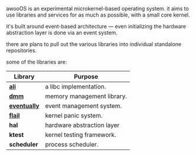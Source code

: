 ---
---

awooOS is an experimental microkernel-based operating system. it aims to
use libraries and services for as much as possible, with a small core
kernel.

it's built around event-based architecture &mdash; even initializing the
hardware abstraction layer is done via an event system.

there are plans to pull out the various libraries into individual
standalone repositories.

some of the libraries are:

| Library                                                | Purpose                    |
|--------------------------------------------------------|----------------------------|
| [**ali**](https://github.com/awooos/ali)               | a libc implementation.     |
| [**dmm**](https://github.com/awooos/dmm)               | memory management library. |
| [**eventually**](https://github.com/awooos/eventually) | event management system.   |
| [**flail**](https://github.com/awooos/flail)           | kernel panic system.       |
| **hal**                                                | hardware abstraction layer |
| **ktest**                                              | kernel testing framework.  |
| **scheduler**                                          | process scheduler.         |
